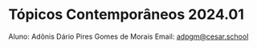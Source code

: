 # Tópicos Contemporâneos 2024.01

Aluno: Adônis Dário Pires Gomes de Morais
Email: adpgm@cesar.school
